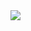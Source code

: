 <a href='https://portal.azure.com/?clientOptimizations=false#blade/Microsoft_Azure_Compute/CreateMultiVmWizardBlade/internal_bladeCallId/anything/internal_bladeCallerParams/{"initialData":{},"providerConfig":{"createUiDefinition":"https%3A%2F%2Fraw.githubusercontent.com%2Fmarklogic%2Fcloud-enablement%2Fpr-1844%2Fazure%2FcreateUiDefinition.json"}}' target="_blank">
    <img src="http://azuredeploy.net/deploybutton.png"/>
</a>
